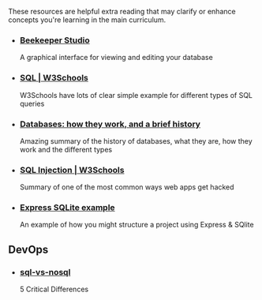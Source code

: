 These resources are helpful extra reading that may clarify or enhance concepts you're learning in the main curriculum.

- ### [Beekeeper Studio](https://www.beekeeperstudio.io)
  A graphical interface for viewing and editing your database
- ### [SQL | W3Schools](https://www.w3schools.com/sql/default.asp)
  W3Schools have lots of clear simple example for different types of SQL queries
- ### [Databases: how they work, and a brief history](https://seldo.com/posts/databases_how_they_work_and_a_brief_history)
  Amazing summary of the history of databases, what they are, how they work and the different types
- ### [SQL Injection | W3Schools](https://www.w3schools.com/sql/sql_injection.asp)
  Summary of one of the most common ways web apps get hacked
- ### [Express SQLite example](https://github.com/oliverjam/express-sqlite-example)
  An example of how you might structure a project using Express & SQlite


## DevOps

- ### [sql-vs-nosql](https://www.integrate.io/blog/the-sql-vs-nosql-difference/#:~:text=SQL%20databases%20are%20relational%2C%20and,NoSQL%20databases%20are%20horizontally%20scalable)
  5 Critical Differences
